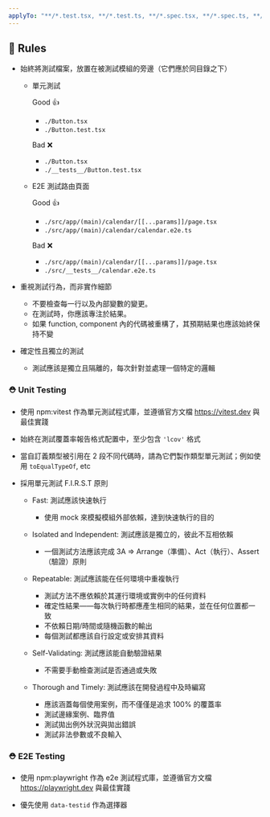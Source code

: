 ```yaml
---
applyTo: "**/*.test.tsx, **/*.test.ts, **/*.spec.tsx, **/*.spec.ts, **/*.e2e.tsx, **/*.e2e.ts"
---
```


## 🫡 Rules

- 始終將測試檔案，放置在被測試模組的旁邊（它們應於同目錄之下）

  - 單元測試

    Good 👍

    - `./Button.tsx`
    - `./Button.test.tsx`

    Bad ❌

    - `./Button.tsx`
    - `./__tests__/Button.test.tsx`

  - E2E 測試路由頁面

    Good 👍

    - `./src/app/(main)/calendar/[[...params]]/page.tsx`
    - `./src/app/(main)/calendar/calendar.e2e.ts`

    Bad ❌

    - `./src/app/(main)/calendar/[[...params]]/page.tsx`
    - `./src/__tests__/calendar.e2e.ts`

- 重視測試行為，而非實作細節

  - 不要檢查每一行以及內部變數的變更。
  - 在測試時，你應該專注於結果。
  - 如果 function, component 內的代碼被重構了，其預期結果也應該始終保持不變

- 確定性且獨立的測試

  - 測試應該是獨立且隔離的，每次針對並處理一個特定的邏輯

### ⛑️ Unit Testing

- 使用 npm:vitest 作為單元測試程式庫，並遵循官方文檔 <https://vitest.dev> 與最佳實踐

- 始終在測試覆蓋率報告格式配置中，至少包含 `'lcov'` 格式

- 當自訂義類型被引用在 2 段不同代碼時，請為它們製作類型單元測試；例如使用 `toEqualTypeOf`, etc

- 採用單元測試 F.I.R.S.T 原則

  - Fast: 測試應該快速執行

    - 使用 mock 來模擬模組外部依賴，達到快速執行的目的

  - Isolated and Independent: 測試應該是獨立的，彼此不互相依賴

    - 一個測試方法應該完成 3A => Arrange（準備）、Act（執行）、Assert（驗證）原則

  - Repeatable: 測試應該能在任何環境中重複執行

    - 測試方法不應依賴於其運行環境或實例中的任何資料
    - 確定性結果——每次執行時都應產生相同的結果，並在任何位置都一致
    - 不依賴日期/時間或隨機函數的輸出
    - 每個測試都應該自行設定或安排其資料

  - Self-Validating: 測試應該能自動驗證結果

    - 不需要手動檢查測試是否通過或失敗

  - Thorough and Timely: 測試應該在開發過程中及時編寫

    - 應該涵蓋每個使用案例，而不僅僅是追求 100% 的覆蓋率
    - 測試邊緣案例、臨界值
    - 測試拋出例外狀況與拋出錯誤
    - 測試非法參數或不良輸入

### ⛑️ E2E Testing

- 使用 npm:playwright 作為 e2e 測試程式庫，並遵循官方文檔 <https://playwright.dev> 與最佳實踐

- 優先使用 `data-testid` 作為選擇器
